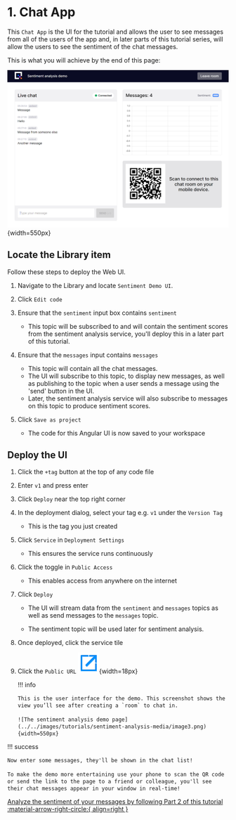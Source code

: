# 1. Chat App

This `Chat App` is the UI for the tutorial and allows the user to see messages from all of the users of the app and, in later parts of this tutorial series, will allow the users to see the sentiment of the chat messages.

This is what you will achieve by the end of this page:

![The sentiment analysis demo page](../../images/tutorials/sentiment-analysis-media/image3.png){width=550px}

## Locate the Library item

Follow these steps to deploy the Web UI.

1. Navigate to the Library and locate `Sentiment Demo UI`.

2. Click `Edit code`

3. Ensure that the `sentiment` input box contains `sentiment`

    - This topic will be subscribed to and will contain the sentiment scores from the sentiment analysis service, you'll deploy this in a later part of this tutorial.

3. Ensure that the `messages` input contains `messages`

    - This topic will contain all the chat messages.
    - The UI will subscribe to this topic, to display new messages, as well as publishing to the topic when a user sends a message using the 'send' button in the UI.
    - Later, the sentiment analysis service will also subscribe to messages on this topic to produce sentiment scores.

3. Click `Save as project` 

 	- The code for this Angular UI is now saved to your workspace

## Deploy the UI

1. Click the `+tag` button at the top of any code file

2. Enter `v1` and press enter

3. Click `Deploy` near the top right corner

4. In the deployment dialog, select your tag e.g. `v1` under the `Version Tag`
    
    - This is the tag you just created

5. Click `Service` in `Deployment Settings`
    
    - This ensures the service runs continuously

6. Click the toggle in `Public Access`

	- This enables access from anywhere on the internet

8. Click `Deploy`
    
    - The UI will stream data from the `sentiment` and `messages` topics as well as send messages to the `messages` topic.

	- The sentiment topic will be used later for sentiment analysis.

9. Once deployed, click the service tile

10. Click the `Public URL` ![open in new window icon](../../images/general/open_in_new_window.png){width=18px}
    
	!!! info
	
		This is the user interface for the demo. This screenshot shows the view you’ll see after creating a `room` to chat in.

		![The sentiment analysis demo page](../../images/tutorials/sentiment-analysis-media/image3.png){width=550px}

!!! success

	Now enter some messages, they'll be shown in the chat list!

	To make the demo more entertaining use your phone to scan the QR code or send the link to the page to a friend or colleague, you'll see their chat messages appear in your window in real-time!


[Analyze the sentiment of your messages by following Part 2 of this tutorial :material-arrow-right-circle:{ align=right }](sentiment.md)
